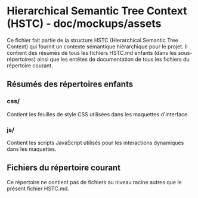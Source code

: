 # Hierarchical Semantic Tree Context (HSTC) - doc/mockups/assets

Ce fichier fait partie de la structure HSTC (Hierarchical Semantic Tree Context) qui fournit un contexte sémantique hiérarchique pour le projet. Il contient des résumés de tous les fichiers HSTC.md enfants (dans les sous-répertoires) ainsi que les entêtes de documentation de tous les fichiers du répertoire courant.

## Résumés des répertoires enfants

### css/
Contient les feuilles de style CSS utilisées dans les maquettes d'interface.

### js/
Contient les scripts JavaScript utilisés pour les interactions dynamiques dans les maquettes.

## Fichiers du répertoire courant

Ce répertoire ne contient pas de fichiers au niveau racine autres que le présent fichier HSTC.md.
